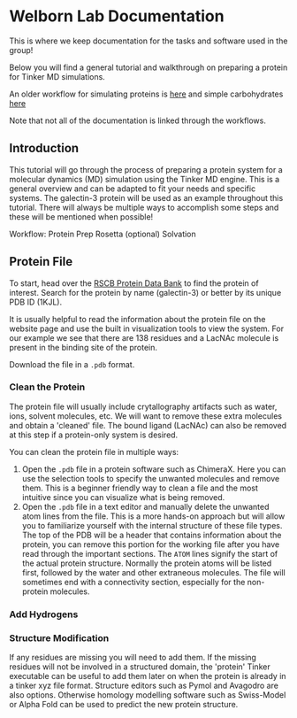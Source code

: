 # Welborn Lab Documentation

This is where we keep documentation for the tasks and software used in the group!


Below you will find a general tutorial and walkthrough on preparing a protein for Tinker MD simulations.

An older workflow for simulating proteins is [here](previous_workflow.md) and simple carbohydrates [here](REU_Workflow.md)

Note that not all of the documentation is linked through the workflows.


## Introduction
This tutorial will go through the process of preparing a protein system for a molecular dynamics (MD) simulation using the Tinker MD engine. This is a general overview and can be adapted to fit your needs and specific systems. The galectin-3 protein will be used as an example throughout this tutorial. There will always be multiple ways to accomplish some steps and these will be mentioned when possible! 

Workflow:
Protein Prep
Rosetta (optional)
Solvation


 ## Protein File
To start, head over the [RSCB Protein Data Bank](https://www.rcsb.org) to find the protein of interest. Search for the protein by name (galectin-3) or better by its unique PDB ID (1KJL). 

It is usually helpful to read the information about the protein file on the website page and use the built in visualization tools to view the system. For our example we see that there are 138 residues and a LacNAc molecule is present in the binding site of the protein. 

Download the file in a `.pdb` format. 
### Clean the Protein
The protein file will usually include crytallography artifacts such as water, ions, solvent molecules, etc. We will want to remove these extra molecules and obtain a 'cleaned' file.
The bound ligand (LacNAc) can also be removed at this step if a protein-only system is desired. 

You can clean the protein file in multiple ways:
1. Open the `.pdb` file in a protein software such as ChimeraX. Here you can use the selection tools to specify the unwanted molecules and remove them. This is a beginner friendly way to clean a file and the most intuitive since you can visualize what is being removed.
2. Open the `.pdb` file in a text editor and manually delete the unwanted atom lines from the file. This is a more hands-on approach but will allow you to familiarize yourself with the internal structure of these file types. The top of the PDB will be a header that contains information about the protein, you can remove this portion for the working file after you have read through the important sections. The `ATOM` lines signify the start of the actual protein structure. Normally the protein atoms will be listed first, followed by the water and other extraneous molecules. The file will sometimes end with a connectivity section, especially for the non-protein molecules.

### Add Hydrogens

### Structure Modification
If any residues are missing you will need to add them. If the missing residues will not be involved in a structured domain, the 'protein' Tinker executable can be useful to add them later on when the protein is already in a tinker xyz file format. Structure editors such as Pymol and Avagodro are also options. Otherwise homology modelling software such as Swiss-Model or Alpha Fold can be used to predict the new protein structure.






